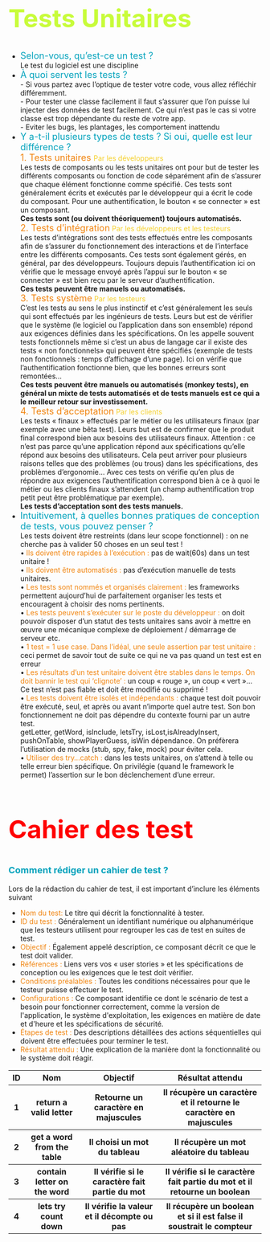 <h1 style='color:rgba(200, 252, 58, 1); font-size: 50px;'>Tests Unitaires</h1>

<ul>
    <li><span style='color: #02a2bc;  font-size: 18px;'>Selon-vous, qu’est-ce un test ?</span><br>
    Le test du logiciel est une discipline
    </li>
    <li><span style='color: #02a2bc;  font-size: 18px;'>À quoi servent les tests ?</span> <br>
    - Si vous partez avec l’optique de tester votre code, vous allez réfléchir différemment. <br>
    - Pour tester une classe facilement il faut s’assurer que l’on puisse lui injecter des données de
    test facilement. Ce qui n’est pas le cas si votre classe est trop dépendante du reste de votre
    app.<br>
    - Eviter les bugs, les plantages, les comportement inattendu
    </li>
    <li><span style='color: #02a2bc;  font-size: 18px;'>Y a-t-il plusieurs types de tests ? Si oui, quelle est leur différence ?</span> <br>
    <span style='color: #f1840e; font-size: 18px;'>1. Tests unitaires
    </span><span style= 'color: #f5d029'> Par les développeurs</span> <br>
    Les tests de composants ou les tests unitaires ont pour but de tester les différents
    composants ou fonction de code séparément afin de s’assurer que chaque élément
    fonctionne comme spécifié. Ces tests sont généralement écrits et exécutés par le
    développeur qui a écrit le code du composant.
    Pour une authentification, le bouton « se connecter » est un composant.<br>
    <span style= 'font-weight : bold'>Ces tests sont (ou doivent théoriquement) toujours automatisés.</span><br>
    <span style='color: #f1840e; font-size: 18px;'>2. Tests d’intégration</span><span style= 'color: #f5d029'> Par les développeurs et les testeurs</span><br>
    Les tests d’intégrations sont des tests effectués entre les composants afin de
    s’assurer du fonctionnement des interactions et de l’interface entre les différents
    composants. Ces tests sont également gérés, en général, par des développeurs.
    Toujours depuis l’authentification ici on vérifie que le message envoyé après l’appui
    sur le bouton « se connecter » est bien reçu par le serveur d’authentification.<br>
    <span style= 'font-weight : bold'>Ces tests peuvent être manuels ou automatisés.</span><br>
    <span style='color: #f1840e; font-size: 18px;'>3. Tests système</span><span style= 'color: #f5d029'> Par les testeurs</span><br>
    C’est les tests au sens le plus instinctif et c’est généralement les seuls qui sont
    effectués par les ingénieurs de tests. Leurs but est de vérifier que le système (le
    logiciel ou l’application dans son ensemble) répond aux exigences définies dans les
    spécifications. On les appelle souvent tests fonctionnels même si c’est un abus de
    langage car il existe des tests « non fonctionnels» qui peuvent être spécifiés
    (exemple de tests non fonctionnels : temps d’affichage d’une page).
    Ici on vérifie que l’authentification fonctionne bien, que les bonnes erreurs sont
    remontées…<br>
    <span style= 'font-weight : bold'>Ces tests peuvent être manuels ou automatisés (monkey tests), en général un
    mixte de tests automatisés et de tests manuels est ce qui a le meilleur retour
    sur investissement.</span><br>
    <span style='color: #f1840e; font-size: 18px;'>4. Tests d’acceptation</span><span style= 'color: #f5d029'> Par les clients</span><br>
    Les tests « finaux » effectués par le métier ou les utilisateurs finaux (par exemple
    avec une bêta test). Leurs but est de confirmer que le produit final correspond bien
    aux besoins des utilisateurs finaux.
    Attention : ce n’est pas parce qu’une application répond aux spécifications qu’elle
    répond aux besoins des utilisateurs. Cela peut arriver pour plusieurs raisons telles
    que des problèmes (ou trous) dans les spécifications, des problèmes d’ergonomie…
    Avec ces tests on vérifie qu’en plus de répondre aux exigences l’authentification
    correspond bien à ce à quoi le métier ou les clients finaux s’attendent (un champ
    authentification trop petit peut être problématique par exemple).<br>
    <span style= 'font-weight : bold'>Les tests d’acceptation sont des tests manuels.</span><br>
    </li>
    <li><span style='color: #02a2bc;  font-size: 18px;'>Intuitivement, à quelles bonnes pratiques de conception de tests, vous pouvez penser ?</span><br>
    Les tests doivent être restreints (dans leur scope fonctionnel) : on ne cherche pas à valider 50 choses en un seul test !<br>
    • <span style='color: #f1840e;'>Ils doivent être rapides à l’exécution :</span> pas de wait(60s) dans un test unitaire !<br>
    • <span style='color: #f1840e;'>Ils doivent être automatisés :</span> pas d’exécution manuelle de tests unitaires.<br>
    • <span style='color: #f1840e;'>Les tests sont nommés et organisés clairement :</span> les frameworks permettent
    aujourd’hui de parfaitement organiser les tests et encouragent à choisir des noms pertinents.<br>
    • <span style='color: #f1840e;'>Les tests peuvent s’exécuter sur le poste du développeur :</span> on doit pouvoir disposer
    d’un statut des tests unitaires sans avoir à mettre en œuvre une mécanique complexe de déploiement / démarrage de serveur etc.<br>
    • <span style='color: #f1840e;'>1 test = 1 use case. Dans l’idéal, une seule assertion par test unitaire :</span> ceci permet de savoir tout de suite ce qui ne va pas quand un test est en erreur<br>
    • <span style='color: #f1840e;'>Les résultats d’un test unitaire doivent être stables dans le temps. On doit bannir le test qui ‘clignote’ :</span> un coup « rouge », un coup « vert »… Ce test n’est pas fiable et
    doit être modifié ou supprimé !<br>
    • <span style='color: #f1840e;'>Les tests doivent être isolés et indépendants :</span> chaque test doit pouvoir être  exécuté, seul, et après ou avant n’importe quel autre test. Son bon fonctionnement
    ne doit pas dépendre du contexte fourni par un autre test.
    </li>getLetter, getWord, isInclude,
    letsTry, isLost,isAlreadyInsert,
    pushOnTable, showPlayerGuess, isWin
    dépendance. On préfèrera l’utilisation de mocks (stub, spy, fake, mock) pour éviter cela.<br>
    • <span style='color: #f1840e;'>Utiliser des try…catch :</span> dans les tests unitaires, on s’attend à telle ou telle erreur bien spécifique. On privilégie (quand le framework le permet) l’assertion sur
    le bon déclenchement d’une erreur.
    </li>
</ul>

<h2 style='color:#ff0000; font-size: 50px;'>Cahier des test</h2>

<h3 style='color: #02a2bc;  font-size: 18px;'> Comment rédiger un cahier de test ? </h3>

Lors de la rédaction du cahier de test, il est important d’inclure les éléments suivant

<ul>
    <li><span style='color: #f1840e;'>Nom du test: </span>Le titre qui décrit la fonctionnalité à tester.</li>
    <li><span style='color: #f1840e;'>ID du test : </span>Généralement un identifiant numérique ou alphanumérique que les testeurs utilisent pour regrouper les cas de test en suites de test.</li>
    <li><span style='color: #f1840e;'>Objectif : </span>Également appelé description, ce composant décrit ce que le test doit valider.</li>
    <li><span style='color: #f1840e;'>Références : </span>Liens vers vos « user stories » et les spécifications de conception ou les exigences que le test doit vérifier.</li>
    <li><span style='color: #f1840e;'>Conditions préalables : </span>Toutes les conditions nécessaires pour que le testeur puisse effectuer le test.</li>
    <li><span style='color: #f1840e;'>Configurations : </span>Ce composant identifie ce dont le scénario de test a besoin pour fonctionner correctement, comme la version de l'application, le système d'exploitation, les exigences en matière de date et d'heure et les spécifications de sécurité.</li>
    <li><span style='color: #f1840e;'>Étapes de test : </span>Des descriptions détaillées des actions séquentielles qui doivent être effectuées pour terminer le test.</li>
    <li><span style='color: #f1840e;'>Résultat attendu : </span>Une explication de la manière dont la fonctionnalité ou le système doit réagir.</li>
</ul>

<table>
    <thead>
        <tr>
            <th>ID</th>
            <th>Nom</th>
            <th>Objectif</th>
            <th>Résultat attendu</th>
        </tr>
    </thead>
    <tbody>
        <tr>
            <th>1</th>
            <th>return a valid letter</th>
            <th>Retourne un caractère en majuscules</th>
            <th>Il récupère un caractère et il retourne le caractère en majuscules</th>
        </tr>
        <tr>
            <th>2</th>
            <th>get a word from the table</th>
            <th>Il choisi un mot du tableau</th>
            <th>Il récupère un mot aléatoire du tableau</th>
        </tr>
        <tr>
            <th>3</th>
            <th>contain letter on the word</th>
            <th>Il vérifie si le caractère fait partie du mot</th>
            <th>Il vérifie si le caractère fait partie du mot et il retourne un boolean</th>
        </tr>
        <tr>
            <th>4</th>
            <th>lets try count down</th>
            <th>Il vérifie la valeur et il décompte ou pas</th>
            <th>Il récupère un boolean et si il est false il soustrait le compteur</th>
        </tr>
    </tbody>
</table>

